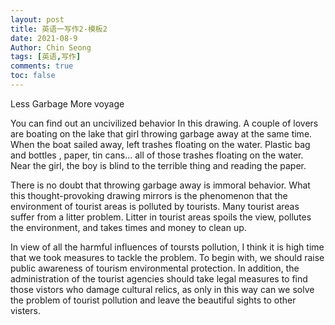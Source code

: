 ```yaml
---
layout: post
title: 英语一写作2-模板2
date: 2021-08-9
Author: Chin Seong
tags: [英语,写作]
comments: true
toc: false
---
```
























Less Garbage More voyage

You can find out an uncivilized behavior In this drawing. A couple of lovers are boating on the lake that girl throwing garbage away at the same time. When the boat sailed away, left trashes floating on the water. Plastic bag and bottles , paper, tin cans... all of those trashes floating on the water. Near the girl, the boy is blind to the terrible thing and reading the paper.

There is no doubt that throwing garbage away is immoral behavior. What this thought-provoking drawing mirrors is the phenomenon that the environment of tourist areas is polluted by tourists. Many tourist areas suffer from a litter problem. Litter in tourist areas spoils the view, pollutes the environment, and takes times and money to clean up.

In view of all the harmful influences of toursts pollution, I think it is high time that we took measures to tackle the problem. To begin with, we should raise public awareness of tourism environmental protection. In addition, the administration of the tourist agencies should take legal measures to find those vistors who damage cultural relics, as only in this way can we solve the problem of tourist pollution and leave the beautiful sights to other visters.







<!-- more -->

























